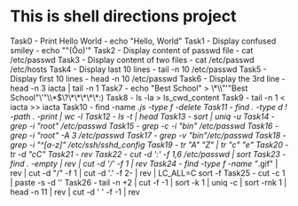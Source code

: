# This is shell directions project

Task0 - Print Hello World - echo "Hello, World"
Task1 - Display confused smiley - echo ""(Ôo)'"
Task2 - Display content of passwd file - cat /etc/passwd
Task3 - Display content of two files - cat /etc/passwd /etc/hosts
Task4 - Display last 10 lines - tail -n 10 /etc/passwd
Task5 - Display first 10 lines - head -n 10 /etc/passwd
Task6 - Display the 3rd line - head -n 3 iacta | tail -n 1
Task7 - echo "Best School" > \\\*\\\\"'\"Best School\"\\'"\\\\\*\$\\\?\\\*\\\*\\\*\\\*\\\*:\)
Task8 - ls -la > ls_cwd_content
Task9 - tail -n 1 < iacta >> iacta
Task10 - find -name *.js -type f -delete
Task11 - find . -type d ! -path . -print | wc -l
Task12 - ls -t | head
Task13 - sort | uniq -u
Task14 - grep -i "root" /etc/passwd
Task15 - grep -c -i "bin" /etc/passwd
Task16 - grep -i "root" -A 3 /etc/passwd
Task17 - grep -v "bin"/etc/passwd
Task18 - grep -i "^[a-z]" /etc/ssh/sshd_config
Task19 - tr "A" "Z" | tr "c" "e"
Task20 - tr -d "cC"
Task21 - rev
Task22 - cut -d ':' -f 1,6 /etc/passwd | sort
Task23 - find . -empty | rev | cut -d '/' -f 1 | rev
Task24 - find -type f -name "*.gif" | rev | cut -d "/" -f 1 | cut -d '.' -f 2- | rev | LC_ALL=C sort -f
Task25 - cut -c 1 | paste -s -d ''
Task26 - tail -n +2 | cut -f -1 | sort -k 1 | uniq -c | sort -rnk 1 | head -n 11 | rev | cut -d ' ' -f -1 | rev
